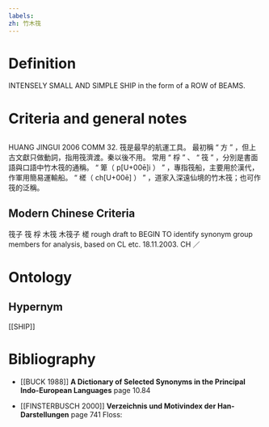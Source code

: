 ```yaml
---
labels: 
zh: 竹木筏
---
```


# Definition
INTENSELY SMALL AND SIMPLE SHIP in the form of a ROW of BEAMS.
# Criteria and general notes
## 
HUANG JINGUI 2006
COMM 32. 筏是最早的航運工具。
最初稱 “ 方 ” ，但上古文獻只做動詞，指用筏濟渡。秦以後不用。
常用 “ 桴 ” 、 “ 筏 ” ，分別是書面語與口語中竹木筏的通稱。
“ 箄（ p[U+00ē]i ） ” ，專指筏船，主要用於漢代，作軍用簡易運輸船。
“ 槎（ ch[U+00ē] ） ” ，道家入深遠仙境的竹木筏；也可作筏的泛稱。
## Modern Chinese Criteria
筏子
筏
桴
木筏
木筏子
槎
rough draft to BEGIN TO identify synonym group members for analysis, based on CL etc. 18.11.2003. CH ／
# Ontology

## Hypernym
[[SHIP]]
# Bibliography
- [[BUCK 1988]]
**A Dictionary of Selected Synonyms in the Principal Indo-European Languages** page 10.84

- [[FINSTERBUSCH 2000]]
**Verzeichnis und Motivindex der Han-Darstellungen** page 741
Floss: